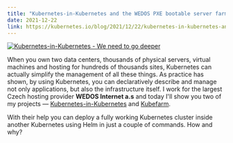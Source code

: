 ```yaml
---
title: "Kubernetes-in-Kubernetes and the WEDOS PXE bootable server farm"
date: 2021-12-22
link: https://kubernetes.io/blog/2021/12/22/kubernetes-in-kubernetes-and-pxe-bootable-server-farm/
---
```


[![Kubernetes-in-Kubernetes - We need to go deeper](https://pbs.twimg.com/media/FHMnruzWYAAT_xv?format=png)](https://kubernetes.io/blog/2021/12/22/kubernetes-in-kubernetes-and-pxe-bootable-server-farm/)

When you own two data centers, thousands of physical servers, virtual machines and hosting for hundreds of thousands sites, Kubernetes can actually simplify the management of all these things. As practice has shown, by using Kubernetes, you can declaratively describe and manage not only applications, but also the infrastructure itself. I work for the largest Czech hosting provider **WEDOS Internet a.s** and today I'll show you two of my projects — [Kubernetes-in-Kubernetes](https://github.com/kvaps/kubernetes-in-kubernetes) and [Kubefarm](https://github.com/kvaps/kubefarm).

With their help you can deploy a fully working Kubernetes cluster inside another Kubernetes using Helm in just a couple of commands. How and why?

<!--more-->
